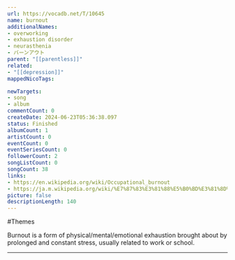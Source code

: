 ```yaml
---
url: https://vocadb.net/T/10645
name: burnout
additionalNames: 
- overworking
- exhaustion disorder
- neurasthenia
- バーンアウト
parent: "[[parentless]]"
related:
- "[[depression]]"
mappedNicoTags:

newTargets:
- song
- album
commentCount: 0
createDate: 2024-06-23T05:36:38.097
status: Finished
albumCount: 1
artistCount: 0
eventCount: 0
eventSeriesCount: 0
followerCount: 2
songListCount: 0
songCount: 38
links: 
- https://en.wikipedia.org/wiki/Occupational_burnout
- https://ja.m.wikipedia.org/wiki/%E7%87%83%E3%81%88%E5%B0%BD%E3%81%8D%E7%97%87%E5%80%99%E7%BE%A4
picture: false
descriptionLength: 140
---
```


#Themes

Burnout is a form of physical/mental/emotional exhaustion brought about by prolonged and constant stress, usually related to work or school.

---

